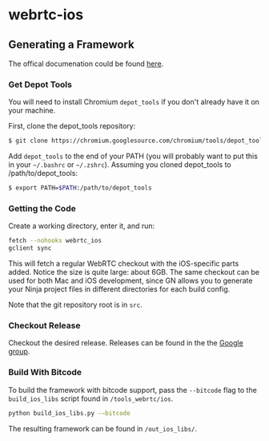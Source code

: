 # webrtc-ios

## Generating a Framework

The offical documenation could be found [here](https://webrtc.org/native-code/ios/). 

### Get Depot Tools

You will need to install Chromium `depot_tools` if you don't already have it on your machine.

First, clone the depot_tools repository:

```bash
$ git clone https://chromium.googlesource.com/chromium/tools/depot_tools.git
```

Add `depot_tools` to the end of your PATH (you will probably want to put this in your `~/.bashrc` or `~/.zshrc`). Assuming you cloned depot_tools to /path/to/depot_tools:

```bash
$ export PATH=$PATH:/path/to/depot_tools
```

### Getting the Code

Create a working directory, enter it, and run:

```bash
fetch --nohooks webrtc_ios
gclient sync
```

This will fetch a regular WebRTC checkout with the iOS-specific parts added. Notice the size is quite large: about 6GB. The same checkout can be used for both Mac and iOS development, since GN allows you to generate your Ninja project files in different directories for each build config.

Note that the git repository root is in `src`.

### Checkout Release

Checkout the desired release. Releases can be found in the the [Google group](https://groups.google.com/forum/#!forum/discuss-webrtc).


### Build With Bitcode

To build the framework with bitcode support, pass the `--bitcode` flag to the `build_ios_libs` script found in `/tools_webrtc/ios`.

```bash
python build_ios_libs.py -—bitcode
```

The resulting framework can be found in `/out_ios_libs/`.
